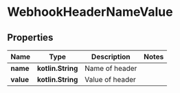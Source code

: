 
# WebhookHeaderNameValue

## Properties
Name | Type | Description | Notes
------------ | ------------- | ------------- | -------------
**name** | **kotlin.String** | Name of header | 
**value** | **kotlin.String** | Value of header | 



